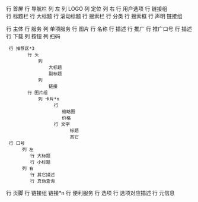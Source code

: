 行 首屏
     行 导航栏
            列 左
                列 LOGO
                列 定位
            列 右
                行 用户选项
                行 链接组    
     行 标题栏
            行 大标题
            行 滚动标题
     行 搜索栏
            行 分类
            行 搜索框
     行 声明
           链接组

行 主体
     行 服务
          列 单项服务
                    行 图片
                    行 名称
                    行 描述
     行 推广
          行 推广口号
          行 描述
          行 下载
                列 按钮
                列 扫码

     行 推荐区*3
            行 头
                列
                    大标题
                    副标题
                列
                    链接
            行 图片组
                列 卡片*n
                      行
                         缩略图
                         价格
                      行 文字
                            标题
                            其它
     行 口号
          列 左
             行 大标题
             行 小标题
          列 右
             行 其它描述
             行 真伪查询

          
行 页脚
     行 链接组
            链接*n
     行 便利服务
            行 选项
            行 选项对应描述
     行 元信息